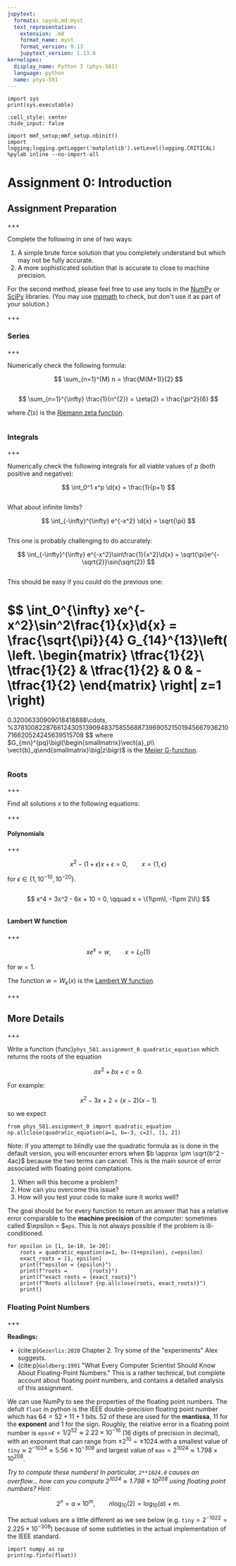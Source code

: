 ```yaml
---
jupytext:
  formats: ipynb,md:myst
  text_representation:
    extension: .md
    format_name: myst
    format_version: 0.13
    jupytext_version: 1.13.6
kernelspec:
  display_name: Python 3 (phys-581)
  language: python
  name: phys-581
---
```


```{code-cell}
import sys
print(sys.executable)
```

```{code-cell}
:cell_style: center
:hide_input: false

import mmf_setup;mmf_setup.nbinit()
import logging;logging.getLogger('matplotlib').setLevel(logging.CRITICAL)
%pylab inline --no-import-all
```

# Assignment 0: Introduction
## Assignment Preparation

+++

Complete the following in one of two ways:

1. A simple brute force solution that you completely understand but which may not be fully accurate.
2. A more sophisticated solution that is accurate to close to machine precision.

For the second method, please feel free to use any tools in the [NumPy](https://numpy.org/doc/stable/) or [SciPy](https://docs.scipy.org/doc/scipy/reference/) libraries.  (You may use [mpmath](https://mpmath.org) to check, but don't use it as part of your solution.)

+++

### Series

+++

Numerically check the following formula:

$$
  \sum_{n=1}^{M} n = \frac{M(M+1)}{2}
$$

```{code-cell}

```

$$
  \sum_{n=1}^{\infty} \frac{1}{n^{2}} = \zeta(2) = \frac{\pi^2}{6}
$$

where $\zeta(s)$ is the [Riemann zeta function](https://en.wikipedia.org/wiki/Riemann_zeta_function).

```{code-cell}

```

### Integrals

+++

Numerically check the following integrals for all viable values of $p$ (both positive and negative):

$$
  \int_0^1 x^p \d{x} = \frac{1}{p+1}
$$

```{code-cell}

```

What about infinite limits?

$$
  \int_{-\infty}^{\infty} e^{-x^2} \d{x} = \sqrt{\pi}
$$

```{code-cell}

```

This one is probably challenging to do accurately:

$$
  \int_{-\infty}^{\infty} e^{-x^2}\sin\frac{1}{x^2}\d{x} = \sqrt{\pi}e^{-\sqrt{2}}\sin(\sqrt{2})
$$

```{code-cell}

```

This should be easy if you could do the previous one:

$$
  \int_0^{\infty} xe^{-x^2}\sin^2\frac{1}{x}\d{x} = \frac{\sqrt{\pi}}{4} G_{14}^{13}\left(
    \left.
    \begin{matrix}
      \tfrac{1}{2}\\
      \tfrac{1}{2} & \tfrac{1}{2} & 0 & -\tfrac{1}{2}
    \end{matrix}
    \right| z=1
  \right)
  =
  0.32006330909018418888\cdots, %37810082287661243051390948375855688739690521501945667936210716620524245639515708
$$
where $G_{mn}^{pq}\bigl(\begin{smallmatrix}\vect{a}_p\\ \vect{b}_q\end{smallmatrix}\big|z\bigr)$ is the [Meijer G-function](https://en.wikipedia.org/wiki/Meijer_G-function).

```{code-cell}

```

### Roots

+++

Find all solutions $x$ to the following equations:

+++

#### Polynomials

+++

$$
  x^2 - (1+\epsilon)x + \epsilon = 0, \qquad
  x = \{1, \epsilon\}
$$

for $\epsilon \in \{1, 10^{-10}, 10^{-20}\}$.

```{code-cell}

```

$$
  x^4 + 3x^2 - 6x + 10 = 0, \qquad
  x = \{1\pm\I, -1\pm 2\I\}
$$

```{code-cell}

```

#### Lambert W function

+++

$$
  xe^x = w, \qquad
  x = L_0(1)
$$

for $w = 1$.


The function $w = W_k(x)$ is the [Lambert W function](https://en.wikipedia.org/wiki/Lambert_W_function).

+++

## More Details

+++

Write a function {func}`phys_581.assignment_0.quadratic_equation` which returns the roots of the equation

$$
  ax^2 + bx + c = 0.
$$

For example:

$$
  x^2 - 3x + 2 = (x-2)(x-1)
$$

so we expect

```{code-cell}
from phys_581.assignment_0 import quadratic_equation
np.allclose(quadratic_equation(a=1, b=-3, c=2), [1, 2])
```

Note: if you attempt to blindly use the quadratic formula as is done in the default version, you will encounter errors when $b \approx \pm \sqrt{b^2 - 4ac}$ because the two terms can cancel.  This is the main source of error associated with floating point comptations.

1. When will this become a problem?
2. How can you overcome this issue?
3. How will you test your code to make sure it works well?

The goal should be for every function to return an answer that has a relative error comparable to the **machine precision** of the computer: sometimes called $\epsilon = $`eps`.  This is not always possible if the problem is ill-conditioned.

```{code-cell}
for epsilon in [1, 1e-10, 1e-20]:
    roots = quadratic_equation(a=1, b=-(1+epsilon), c=epsilon)
    exact_roots = [1, epsilon]
    print(f"epsilon = {epsilon}")
    print(f"roots =       {roots}")
    print(f"exact roots = {exact_roots}")
    print(f"Roots allclose? {np.allclose(roots, exact_roots)}")
    print()
```

### Floating Point Numbers

+++

**Readings:**
* {cite:p}`Gezerlis:2020` Chapter 2.  Try some of the "experiments" Alex suggests.
* {cite:p}`Goldberg:1991` "What Every Computer Scientist Should Know About Floating-Point Numbers."  This is a rather technical, but complete account about floating point numbers, and contains a detailed analysis of this assignment.

We can use NumPy to see the properties of the floating point numbers.  The defult `float` in python is the IEEE double-precision floating point number which has $64 = 52 + 11 + 1$ bits. 52 of these are used for the **mantissa**, 11 for the **exponent** and 1 for the sign.  Roughly, the relative error in a floating point number is `eps`=$\epsilon = 1/2^{52}\approx 2.22\times 10^{-16}$ (16 digits of precision in decimal), with an exponent that can range from $\pm 2^{10} = \pm 1024$ with a smallest value of `tiny`$\approx 2^{-1024} \approx 5.56\times 10^{-309}$ and largest value of `max`$=2^{1024}\approx 1.798\times 10^{208}$.

*Try to compute these numbers!  In particular, `2**1024.0` causes an overflow... how can you compute $2^{1024}\approx 1.798\times 10^{208}$ using floating point numbers?  Hint:*

$$
  2^n = a\times 10^m, \qquad
  n\log_{10}(2) = \log_{10}(a) + m.
$$

The actual values are a little different as we see below (e.g. `tiny`$=2^{-1022}=2.225\times 10^{-308}$) because of some subtleties in the actual implementation of the IEEE standard.

```{code-cell}
import numpy as np
print(np.finfo(float))
```

```{code-cell}

```
